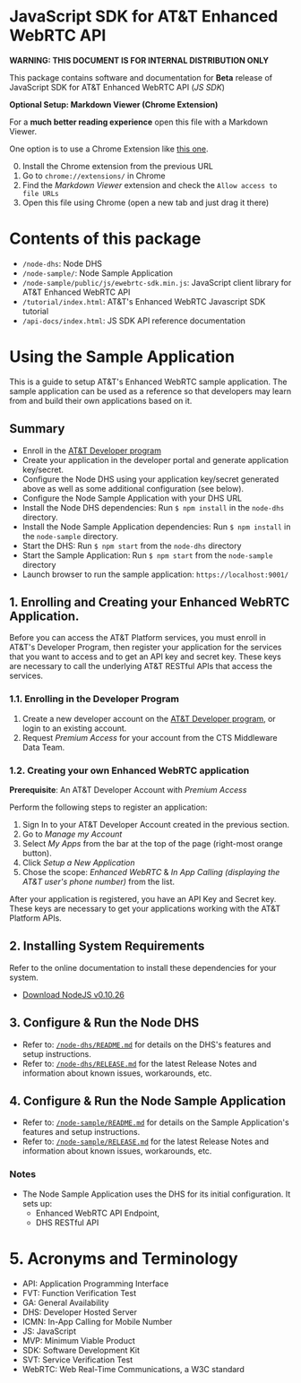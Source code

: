 # JavaScript SDK for AT&T Enhanced WebRTC API

**WARNING: THIS DOCUMENT IS FOR INTERNAL DISTRIBUTION ONLY**

This package contains software and documentation for **Beta** release of JavaScript SDK for AT&T Enhanced WebRTC API (_JS SDK_)

**Optional Setup: Markdown Viewer (Chrome Extension)**

For a **much better reading experience** open this file with a Markdown Viewer.

One option is to use a Chrome Extension like [this one](https://chrome.google.com/webstore/detail/markdown-viewer/ehnambpmkdhopilaccgfmojilolcglhn).

0. Install the Chrome extension from the previous URL
1. Go to `chrome://extensions/` in Chrome
2. Find the _Markdown Viewer_ extension and check the `Allow access to file URLs`
3. Open this file using Chrome (open a new tab and just drag it there)

# Contents of this package

* `/node-dhs`: Node DHS
* `/node-sample/`: Node Sample Application
* `/node-sample/public/js/ewebrtc-sdk.min.js`: JavaScript client library for AT&T Enhanced WebRTC API
* `/tutorial/index.html`: AT&T's Enhanced WebRTC Javascript SDK tutorial
* `/api-docs/index.html`: JS SDK API reference documentation


# Using the Sample Application

This is a guide to setup AT&T's Enhanced WebRTC sample application. The sample application can be
used as a reference so that developers may learn from and build their own applications based on it.

## Summary

* Enroll in the [AT&T Developer program ](http://developer.att.com/)
* Create your application in the developer portal and generate application key/secret.
* Configure the Node DHS using your application key/secret generated above as well as some additional
configuration (see below).
* Configure the Node Sample Application with your DHS URL
* Install the Node DHS dependencies: Run `$ npm install` in the `node-dhs` directory.
* Install the Node Sample Application dependencies: Run `$ npm install` in the `node-sample` directory.
* Start the DHS: Run `$ npm start` from the `node-dhs` directory
* Start the Sample Application: Run `$ npm start` from the `node-sample` directory
* Launch browser to run the sample application: `https://localhost:9001/`

## 1. Enrolling and Creating your Enhanced WebRTC Application.

Before you can access the AT&T Platform services, you must enroll in AT&T's Developer Program, then register your
application for the services that you want to access and to get an API key and
secret key. These keys are necessary to call the underlying AT&T RESTful APIs
that access the services.

### 1.1. Enrolling in the Developer Program

1. Create a new developer account on the [AT&T Developer program](http://developer.att.com/), or login to
an existing account.
2. Request _Premium Access_ for your account from the CTS Middleware Data Team.

### 1.2. Creating your own Enhanced WebRTC application
**Prerequisite**: An AT&T Developer Account with _Premium Access_

Perform the following steps to register an application:

1. Sign In to your AT&T Developer Account created in the previous section.
2. Go to _Manage my Account_
3. Select _My Apps_ from the bar at the top of the page (right-most orange button).
5. Click _Setup a New Application_
6. Chose the scope: _Enhanced WebRTC_ & _In App Calling (displaying the AT&T user's phone number)_ from the list.

After your application is registered, you have an API Key and Secret key. These
keys are necessary to get your applications working with the AT&T Platform
APIs.

## 2. Installing System Requirements

Refer to the online documentation to install these dependencies for your system.

* [Download NodeJS v0.10.26](http://nodejs.org/download/)

## 3. Configure & Run the Node DHS

* Refer to: [`/node-dhs/README.md`](/node-dhs/README.md) for details on the
DHS's features and setup instructions.
* Refer to: [`/node-dhs/RELEASE.md`](/node-dhs/RELEASE.md) for the latest
Release Notes and information about known issues, workarounds, etc.

## 4. Configure & Run the Node Sample Application

* Refer to: [`/node-sample/README.md`](/node-sample/README.md) for details on
the Sample Application's features and setup instructions.
* Refer to: [`/node-sample/RELEASE.md`](/node-sample/RELEASE.md) for the latest
Release Notes and information about known issues, workarounds, etc.

### Notes

* The Node Sample Application uses the DHS for its initial configuration. It sets up:
  * Enhanced WebRTC API Endpoint,
  * DHS RESTful API


# 5. Acronyms and Terminology

* API: Application Programming Interface
* FVT: Function Verification Test
* GA: General Availability
* DHS: Developer Hosted Server
* ICMN: In-App Calling for Mobile Number
* JS: JavaScript
* MVP: Minimum Viable Product
* SDK: Software Development Kit
* SVT: Service Verification Test
* WebRTC: Web Real-Time Communications, a W3C standard
